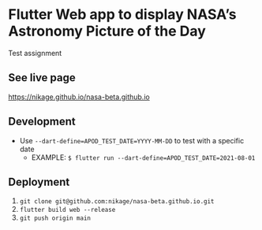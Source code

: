 # Flutter Web app to display NASA’s Astronomy Picture of the Day

Test assignment 

## See live page 

https://nikage.github.io/nasa-beta.github.io

## Development

- Use `--dart-define=APOD_TEST_DATE=YYYY-MM-DD` to test with a specific date
  - EXAMPLE: `$ flutter run --dart-define=APOD_TEST_DATE=2021-08-01`
    
## Deployment

1. `git clone git@github.com:nikage/nasa-beta.github.io.git`
2. `flutter build web --release`
3. `git push origin main`